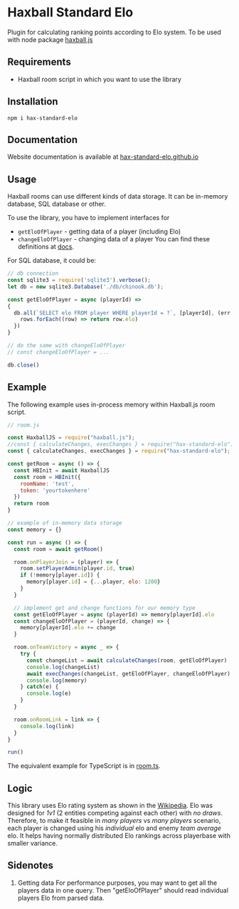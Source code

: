 # Haxball Standard Elo
Plugin for calculating ranking points according to Elo system. To be used with node package [haxball.js](https://github.com/mertushka/haxball.js)

## Requirements
- Haxball room script in which you want to use the library

## Installation
```
npm i hax-standard-elo
```

## Documentation
Website documentation is available at [hax-standard-elo.github.io](https://hax-standard-elo.github.io)

## Usage
Haxball rooms can use different kinds of data storage. It can be in-memory database, SQL database or other.

To use the library, you have to implement interfaces for 
- `getEloOfPlayer` - getting data of a player (including Elo) 
- `changeEloOfPlayer` - changing data of a player
You can find these definitions at [docs](https://hax-standard-elo.github.io).


For SQL database, it could be:
```js
// db connection
const sqlite3 = require('sqlite3').verbose();
let db = new sqlite3.Database('./db/chinook.db');

const getEloOfPlayer = async (playerId) => 
{ 
  db.all(`SELECT elo FROM player WHERE playerId = ?`, [playerId], (err, rows) => {
    rows.forEach((row) => return row.elo)
  })
}

// do the same with changeEloOfPlayer
// const changeEloOfPlayer = ...

db.close()
```

## Example

The following example uses in-process memory within Haxball.js room script.

```js
// room.js

const HaxballJS = require("haxball.js");
//const { calculateChanges, execChanges } = require("hax-standard-elo");
const { calculateChanges, execChanges } = require("hax-standard-elo");

const getRoom = async () => {
  const HBInit = await HaxballJS
  const room = HBInit({
    roomName: 'test',
    token: 'yourtokenhere'
  })
  return room
}

// example of in-memory data storage
const memory = {}

const run = async () => {
  const room = await getRoom()

  room.onPlayerJoin = (player) => {
    room.setPlayerAdmin(player.id, true)
    if (!memory[player.id]) {
      memory[player.id] = {...player, elo: 1200}
    }
  }

  // implement get and change functions for our memory type
  const getEloOfPlayer = async (playerId) => memory[playerId].elo
  const changeEloOfPlayer = (playerId, change) => {
    memory[playerId].elo += change
  }

  room.onTeamVictory = async _ => {
    try {
      const changeList = await calculateChanges(room, getEloOfPlayer)
      console.log(changeList)
      await execChanges(changeList, getEloOfPlayer, changeEloOfPlayer)
      console.log(memory)
    } catch(e) {
      console.log(e)
    }
  }

  room.onRoomLink = link => {
    console.log(link)
  }
}

run()
```

The equivalent example for TypeScript is in [room.ts](example/room.ts).

## Logic
This library uses Elo rating system as shown in the [Wikipedia](https://en.wikipedia.org/wiki/Elo_rating_system). Elo was designed for *1v1* (2 entities competing against each other) with *no draws*. Therefore, to make it feasible in *many players* vs *many players* scenario, each player is changed using his *individual* elo and enemy *team average* elo. It helps having normally distributed Elo rankings across playerbase with smaller variance.

## Sidenotes
1. Getting data
For performance purposes, you may want to get all the players data in one query. Then "getEloOfPlayer" should read individual players Elo from parsed data.
